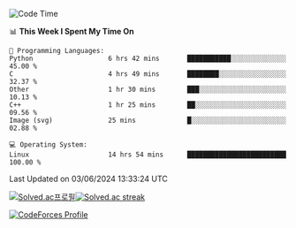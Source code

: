 
<!--START_SECTION:waka-->
![Code Time](http://img.shields.io/badge/Code%20Time-3%2C502%20hrs%2042%20mins-blue)

📊 **This Week I Spent My Time On** 

```text
💬 Programming Languages: 
Python                   6 hrs 42 mins       ███████████░░░░░░░░░░░░░░   45.00 % 
C                        4 hrs 49 mins       ████████░░░░░░░░░░░░░░░░░   32.37 % 
Other                    1 hr 30 mins        ███░░░░░░░░░░░░░░░░░░░░░░   10.13 % 
C++                      1 hr 25 mins        ██░░░░░░░░░░░░░░░░░░░░░░░   09.56 % 
Image (svg)              25 mins             █░░░░░░░░░░░░░░░░░░░░░░░░   02.88 % 

💻 Operating System: 
Linux                    14 hrs 54 mins      █████████████████████████   100.00 % 
```


 Last Updated on 03/06/2024 13:33:24 UTC
<!--END_SECTION:waka-->


[![Solved.ac프로필](http://mazassumnida.wtf/api/generate_badge?boj=hckim96)](https://solved.ac/hckim96)[![Solved.ac streak](http://mazandi.herokuapp.com/api?handle=hckim96&theme=dark)](https://solved.ac/hckim96)


[![CodeForces Profile](https://cf.leed.at?id=hckim96)](https://codeforces.com/profile/hckim96)

